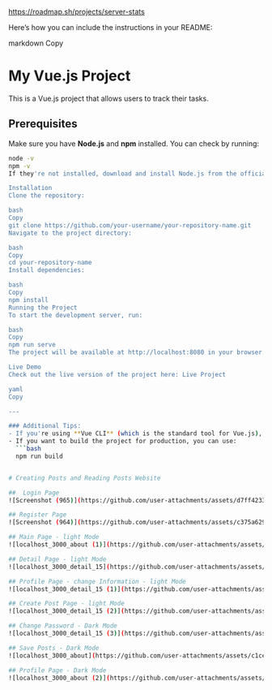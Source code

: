 https://roadmap.sh/projects/server-stats

Here’s how you can include the instructions in your README:

markdown
Copy
# My Vue.js Project

This is a Vue.js project that allows users to track their tasks.

## Prerequisites

Make sure you have **Node.js** and **npm** installed. You can check by running:

```bash
node -v
npm -v
If they're not installed, download and install Node.js from the official website.

Installation
Clone the repository:

bash
Copy
git clone https://github.com/your-username/your-repository-name.git
Navigate to the project directory:

bash
Copy
cd your-repository-name
Install dependencies:

bash
Copy
npm install
Running the Project
To start the development server, run:

bash
Copy
npm run serve
The project will be available at http://localhost:8080 in your browser.

Live Demo
Check out the live version of the project here: Live Project

yaml
Copy

---

### Additional Tips:
- If you're using **Vue CLI** (which is the standard tool for Vue.js), `npm run serve` will run the project in **development mode**. This means that the application will automatically reload if you make changes to the code.
- If you want to build the project for production, you can use:
  ```bash
  npm run build


# Creating Posts and Reading Posts Website

##  Login Page
![Screenshot (965)](https://github.com/user-attachments/assets/d7ff4233-08ff-4494-9708-cadea3b79b21)

## Register Page
![Screenshot (964)](https://github.com/user-attachments/assets/c375a629-f59f-44f3-a209-4c161ff55cac)

## Main Page - light Mode
![localhost_3000_about (1)](https://github.com/user-attachments/assets/df30cb32-3ff1-4c24-914a-777531bafcb6)

## Detail Page - light Mode
![localhost_3000_detail_15](https://github.com/user-attachments/assets/ad628788-bb6b-4568-866f-d18dbe091109)

## Profile Page - change Information - light Mode
![localhost_3000_detail_15 (1)](https://github.com/user-attachments/assets/046a78b3-c2db-4c13-a4ab-3d56928fe017)

## Create Post Page - light Mode 
![localhost_3000_detail_15 (2)](https://github.com/user-attachments/assets/9820320d-9073-43cc-8f4f-ea3b16533a15)

## Change Password - Dark Mode 
![localhost_3000_detail_15 (3)](https://github.com/user-attachments/assets/369f28c5-b030-4464-94f3-8a19c90d3ee5)

## Save Posts - Dark Mode 
![localhost_3000_about](https://github.com/user-attachments/assets/c1cea367-5579-4007-9850-43d54a5916ac)

## Profile Page - Dark Mode 
![localhost_3000_about (2)](https://github.com/user-attachments/assets/f5897bf3-75d1-467c-9599-349c3884d80e)


